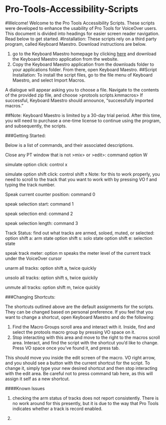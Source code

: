 # Pro-Tools-Accessibility-Scripts
#Welcome!
Welcome to the Pro Tools Accessibility Scripts. These scripts were developed to enhance the usability of Pro Tools for VoiceOver users.
This document is divided into headings for easier screen reader navigation. Read below to get started.
#Installation:
These scripts rely on a third party program, called Keyboard Maestro. Download instructions are below.

1. go to the Keyboard Maestro homepage by clicking [here](https://www.keyboardmaestro.com/) and download the Keyboard Maestro application from the website.
2. Copy the Keyboard Maestro application from the downloads folder to your applications folder. From there, open Keyboard Maestro.
##Script Installation:
To install the script files, go to the file menu of Keyboard Maestro, and select Import Macros.

A dialogue will appear asking you to choose a file. Navigate to the contents of the provided zip file, and choose >protools scripts.kmmacros>
If successful, Keyboard Maestro should announce, “successfully imported macros.”

##Note:
Keyboard Maestro is limited by a 30-day trial period. After this time, you will need to purchase a one-time license to continue using the program, and subsequently, the scripts.

###Getting Started:

Below is a list of commands, and their associated descriptions.

Close any PT window that is not >mix> or >edit>: command option W

simulate option click: control x

simulate option shift click: control shift x
Note: for this to work properly, you need to scroll to the track that you want to work with by pressing VO f and typing the track number.

Speak current counter position: command 0

speak selection start: command 1

speak selection end: command 2

speak selection length: command 3

Track Status: find out what tracks are armed, soloed, muted, or selected:
option shift a: arm state
option shift s: solo state
option shift e: selection state

speak track meter: option m
speaks the meter level of the current track under the VoiceOver cursor

unarm all tracks: option shift a, twice quickly

unsolo all tracks: option shift s, twice quickily

unmute all tracks: option shift m, twice quickly

###Changing Shortcuts:

The shortcuts outlined above are the default assignments for the scripts. They can be changed based on personal preference. If you feel that you want to change a shortcut, open Keyboard Maestro and do the following:

1. Find the Macro Groups scroll area and interact with it. Inside, find and select the protools macro group by pressing VO space on it.
2. Stop interacting with this area and move to the right to the macros scroll area. Interact, and find the script with the shortcut you’d like to change. Press VO space once you’ve found it, and press tab.

This should move you inside the edit screen of the macro. VO right arrow, and you should see a button with the current shortcut for the script. To change it, simply type your new desired shortcut and then stop interacting with the edit area. Be careful not to press command tab here, as this will assign it self as a new shortcut.

####Known Issues

1. checking the arm status of tracks does not report consistently. There is no work around for this presently, but it is due to the way that Pro Tools indicates whether a track is record enabled.

2. 